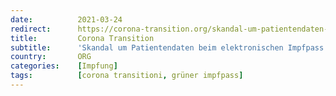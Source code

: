 ```yaml
---
date:          2021-03-24
redirect:      https://corona-transition.org/skandal-um-patientendaten-beim-elektronischen-impfpass
title:         Corona Transition
subtitle:      'Skandal um Patientendaten beim elektronischen Impfpass'
country:       ORG
categories:    [Impfung]
tags:          [corona transitioni, grüner impfpass]
---
```


